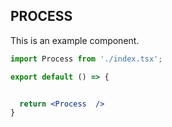<!--
 * @Author: sfy
 * @Date: 2023-05-12 23:30:23
 * @LastEditors: sfy
 * @LastEditTime: 2023-05-12 23:30:25
 * @FilePath: /sqlG/src/Process/index.md
 * @Description: update here
-->

## PROCESS

This is an example component.

```jsx
import Process from './index.tsx';

export default () => {


  return <Process  />
}
```
